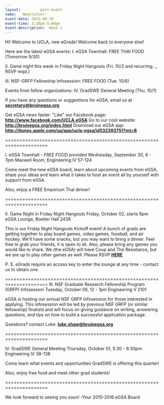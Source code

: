 ```yaml
---
layout:     	post-event
name:	Newsletter:
event-date:	2015-09-29
event-time:	3:30pm-5:00pm
event-description:	Week 1
---
```


Hi! 
Welcome to UCLA, new eGrads! Welcome back to everyone else!

Here are the latest eGSA events:
I. eGSA Townhall: FREE THAI FOOD (Tomorrow 9/30)

II. Game night this week in Friday Night Hangouts (Fri. 10/2 and recurring…, RSVP reqd.) 

III. NSF-GRFP Fellowship Infosession: FREE FOOD (Tue. 10/6)

Events from fellow organizations:
IV. GradSWE General Meeting (Thu. 10/1)

If you have any questions or suggestions for eGSA, email us at <b><a href="mailto:secretary@bruinegsa.org">secretary@bruinegsa.org</a></b>

Get eGSA news faster:
"Like" our Facebook page: <b><a href='http://www.facebook.com/UCLA.eGSA' target="_blank">http://www.facebook.com/UCLA.eGSA</a></b>
Go to our cool website: <b><a href='http://bruinegsa.org/index.html' target="_blank">http://bruinegsa.org/index.html</a></b>
Download our eGSA app: <b><a href='http://itunes.apple.com/ua/app/ucla-egsa/id532393751?mt=8' target="_blank">http://itunes.apple.com/ua/app/ucla-egsa/id532393751?mt=8</a></b>

=====================================================================

I. eGSA Townhall - FREE FOOD provided
Wednesday, September 30, 6 - 7pm
Maxwell Room, Engineering IV 57-124

Come meet the new eGSA board, learn about upcoming events from eGSA, share your ideas and learn what it takes to host an event all by yourself with support from eGSA. 

Also, enjoy a FREE Emporium Thai dinner!

=====================================================================

II. Game Night in Friday Night Hangouts
Friday, October 02, starts 6pm
eGSA Lounge, Boelter Hall 2438

This is our Friday Night Hangouts Kickoff event! A bunch of grads are getting together to play board games, video games, foosball, and air hockey. We'll have some snacks, but you may want to bring a dinner. Feel free to grab your friends, it is open to all. Also, please bring any games you would like to share. We (the eGSA) will have Coup and The Resistance, but we are up to play other games as well. Please RSVP <b><a href='https://docs.google.com/forms/d/1a1bg6SCauW571Du9d7mwONLsz6cCfhRbZHDgXdwxros/viewform' target="_blank">HERE</a></b>

P. S. eGrads require an access key to enter the lounge at any time - contact us to obtain one.

=====================================================================
III. NSF Graduate Research Fellowship Program (GRFP) Infosession
Tuesday, October 06, 12 - 1pm
Engineering V 2101

eGSA is hosting our annual NSF GRFP Infosession for those interested in applying.
This infosession will be led by previous NSF GRFP (or similar fellowship) finalists and will focus on giving guidance on writing, answering questions, and tips on how to build a successful application package.

Questions? contact Luke: <b><a href="mailto:luke.shaw@bruinegsa.org">luke.shaw@bruinegsa.org</a></b> 

=====================================================================

IV. GradSWE General Meeting
Thursday, October 01, 5:30 - 6:30pm
Engineering IV 38-138
 
Come learn what events and opportunities GradSWE is offering this quarter!

Also, enjoy free food and meet other grad students!

=====================================================================

We look forward to seeing you soon!
-Your 2015-2016 eGSA Board
